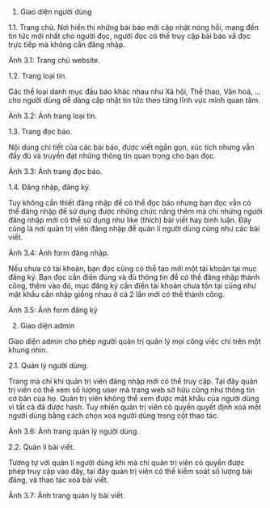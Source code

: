 1. Giao diện người dùng

1.1. Trang chủ.
Nơi hiển thị những bài báo mới cập nhật nóng hổi, mang đến tin tức mới nhất cho người đọc, người đọc có thể truy cập bài báo vầ đọc trực tiếp mà không cần đăng nhập.
	
 
Ảnh 3.1: Trang chủ website.

1.2. Trang loại tin.

Các thể loại danh mục đầu báo khác nhau như Xã hội, Thể thao, Văn hoá, … cho người dùng dễ dàng cập nhật tin tức theo từng lĩnh vực mình quan tâm.
 
Ảnh 3.2: Ảnh trang loại tin.

1.3. Trang đọc báo.

Nội dung chi tiết của các bài báo, được viết ngắn gọn, xúc tích nhưng vẫn đầy đủ và truyền đạt những thông tin quan trọng cho bạn đọc.
 
Ảnh 3.3: Ảnh trang đọc báo.

1.4. Đăng nhập, đăng ký.

Tuy không cần thiết đăng nhập để có thể đọc báo nhưng bạn đọc vẫn có thể đăng nhập để sử dụng được những chức năng thêm mà chỉ những người đăng nhập mới có thể sử dụng như like (thích) bài viết hay bình luận. Đây cũng là nơi quản trị viên đăng nhập để quản lí người dùng cũng như các bài viết.
 
Ảnh 3.4: Ảnh form đăng nhập.

Nếu chưa có tài khoản, bạn đọc cũng có thể tạo mới một tài khoản tại mục đăng ký. Bạn đọc cần điền đúng và đủ thông tin để có thể đăng nhập thành công, thêm vào đó, mục đăng ký cần điền tài khoản chưa tồn tại cũng như mật khẩu cần nhập giống nhau ở cả 2 lần mới có thể thành công.

 
Ảnh 3.5: Ảnh form đăng ký

2. Giao diện admin

Giao diện admin cho phép người quản trị quản lý mọi công việc chỉ trên một khung nhìn.

2.1. Quản lý người dùng.

Trang mà chỉ khi quản trị viên đăng nhập mới có thể truy cập. Tại đây quản trị viên có thể xem số lượng user mà trang web sở hữu cũng như thông tin cơ bản của họ. Quản trị viên không thể xem được mật khẩu của người dùng vì tất cả đã được hash. Tuy nhiên quản trị viên có quyền quyết định xoá một người dùng bằng cách chọn xoá người dùng trong cột thao tác.

 
Ảnh 3.6: Ảnh trang quản lý người dùng.

2.2. Quản lí bài viết.

Tương tự với quản lí người dùng khi mà chỉ quản trị viên có quyền được phép truy cập vào đây, tại đây quản trị viên có thể kiểm soát số lượng bài đăng, và thao tác xoá bài viết.

 
Ảnh 3.7: Ảnh trang quản lý bài viết.
